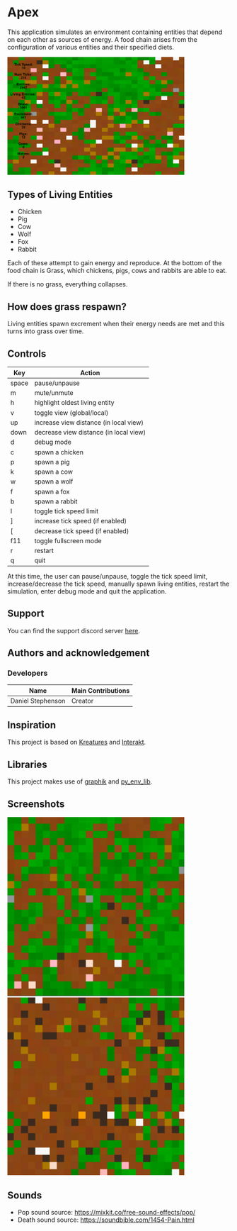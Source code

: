 # Apex
This application simulates an environment containing entities that depend on each other as sources of energy. A food chain arises from the configuration of various entities and their specified diets.

<img src="pics/screenshot.PNG" alt="screenshot" width="400"/>

## Types of Living Entities
- Chicken
- Pig
- Cow
- Wolf
- Fox
- Rabbit

Each of these attempt to gain energy and reproduce. At the bottom of the food chain is Grass, which chickens, pigs, cows and rabbits are able to eat.

If there is no grass, everything collapses. 

## How does grass respawn?
Living entities spawn excrement when their energy needs are met and this turns into grass over time.

## Controls
Key | Action
------------ | -------------
space | pause/unpause
m | mute/unmute
h | highlight oldest living entity
v | toggle view (global/local)
up | increase view distance (in local view)
down | decrease view distance (in local view)
d | debug mode
c | spawn a chicken
p | spawn a pig
k | spawn a cow
w | spawn a wolf
f | spawn a fox
b | spawn a rabbit
l | toggle tick speed limit
] | increase tick speed (if enabled)
[ | decrease tick speed (if enabled)
f11 | toggle fullscreen mode
r | restart
q | quit

At this time, the user can pause/unpause, toggle the tick speed limit, increase/decrease the tick speed, manually spawn living entities, restart the simulation, enter debug mode and quit the application.

## Support
You can find the support discord server [here](https://discord.gg/49J4RHQxhy).

## Authors and acknowledgement
### Developers
Name | Main Contributions
------------ | -------------
Daniel Stephenson | Creator

## Inspiration
This project is based on [Kreatures](https://github.com/Stephenson-Software/Kreatures) and [Interakt](https://github.com/Stephenson-Software/Interakt).

## Libraries
This project makes use of [graphik](https://github.com/Preponderous-Software/graphik) and [py_env_lib](https://github.com/Preponderous-Software/py_env_lib).


## Screenshots

<img src="pics/screenshot2.PNG" alt="screenshot2" width="400"/>
<img src="pics/screenshot3.PNG" alt="screenshot3" width="400"/>

## Sounds
- Pop sound source: https://mixkit.co/free-sound-effects/pop/
- Death sound source: https://soundbible.com/1454-Pain.html
